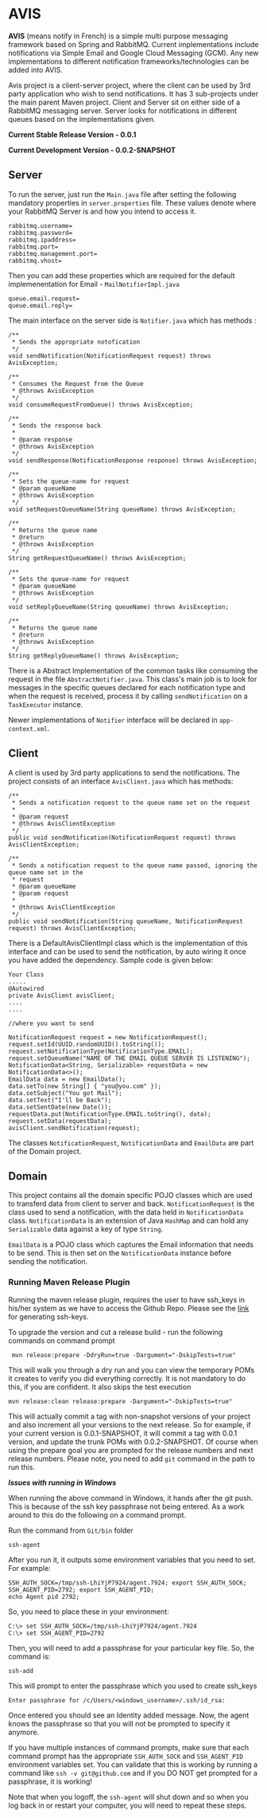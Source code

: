 # AVIS #

**AVIS** (means notify in French) is a simple multi purpose messaging framework based on Spring and RabbitMQ. Current implementations include notifications via Simple Email and Google Cloud Messaging (GCM). Any new implementations to different notification frameworks/technologies can be added into AVIS.

Avis project is a client-server project, where the client can be used by 3rd party application who wish to send notifications. It has 3 sub-projects under the main parent Maven project. Client and Server sit on either side of a RabbitMQ messaging server. Server looks for notifications in different queues based on the implementations given.

**Current Stable Release Version  - 0.0.1**

**Current Development Version  - 0.0.2-SNAPSHOT**

## Server ##

To run the server, just run the `Main.java` file after setting the following mandatory properties in `server.properties` file. These values denote where your RabbitMQ Server is and how you intend to access it.

   	rabbitmq.username=
    rabbitmq.password=
    rabbitmq.ipaddress=
    rabbitmq.port=
    rabbitmq.management.port=
    rabbitmq.vhost=


Then you can add these properties which are required for the default  implemenentation for Email - `MailNotifierImpl.java`  
    
    queue.email.request=
    queue.email.reply=

The main interface on the server side is `Notifier.java` which has methods :

    /**
	 * Sends the appropriate notofication
	 */
	void sendNotification(NotificationRequest request) throws AvisException;

	/**
	 * Consumes the Request from the Queue
	 * @throws AvisException
	 */
	void consumeRequestFromQueue() throws AvisException;
	
	/**
	 * Sends the response back 
	 * 
	 * @param response
	 * @throws AvisException
	 */
	void sendResponse(NotificationResponse response) throws AvisException;

	/**
	 * Sets the queue-name for request
	 * @param queueName
	 * @throws AvisException
	 */
	void setRequestQueueName(String queueName) throws AvisException;

	/**
	 * Returns the queue name
	 * @return
	 * @throws AvisException
	 */
	String getRequestQueueName() throws AvisException;
	
	/**
	 * Sets the queue-name for request
	 * @param queueName
	 * @throws AvisException
	 */
	void setReplyQueueName(String queueName) throws AvisException;

	/**
	 * Returns the queue name
	 * @return
	 * @throws AvisException
	 */
	String getReplyQueueName() throws AvisException;


There is a Abstract Implementation of the common tasks like consuming the request  in the file `AbstractNotifier.java`. This class's main job is to look for messages in the specific queues declared for each notification type and when  the request is received, process it by calling `sendNotification` on a `TaskExecutor` instance.

Newer implementations of `Notifier` interface will be declared in `app-context.xml`.

## Client ##

A client is used by 3rd party applications to send the notifications. The project consists of an interface `AvisClient.java` which has methods: 


	/**
	 * Sends a notification request to the queue name set on the request
	 * 
	 * @param request
	 * @throws AvisClientException
	 */
	public void sendNotification(NotificationRequest request) throws AvisClientException;

	/**
	 * Sends a notification request to the queue name passed, ignoring the queue name set in the
	 * request
	 * @param queueName
	 * @param request
	 * 
	 * @throws AvisClientException
	 */
	public void sendNotification(String queueName, NotificationRequest request) throws AvisClientException;

There is a DefaultAvisClientImpl class which is the implementation of this interface and can be used to send the notification, by auto wiring it once you have added the dependency. Sample code is given below:

	Your Class
	.....
	@Autowired
	private AvisClient avisClient;
	....
	....

	//where you want to send 

	NotificationRequest request = new NotificationRequest();
	request.setId(UUID.randomUUID().toString());
	request.setNotificationType(NotificationType.EMAIL);
	request.setQueueName("NAME OF THE EMAIL QUEUE SERVER IS LISTENING");
	NotificationData<String, Serializable> requestData = new NotificationData<>();
	EmailData data = new EmailData();
	data.setTo(new String[] { "you@you.com" });
	data.setSubject("You got Mail");
	data.setText("I'll be Back");
	data.setSentDate(new Date());
	requestData.put(NotificationType.EMAIL.toString(), data);
	request.setData(requestData);
	avisClient.sendNotification(request);


The classes `NotificationRequest`, `NotificationData` and `EmailData` are part of the Domain project.

## Domain ##

This project contains all the domain specific POJO classes which are used to transferd data from client to server and back. `NotificationRequest` is the class used to send a notification, with the data held in `NotificationData` class. `NotificationData` is an extension of Java `HashMap` and can hold any `Serializable` data against a key of type `String`.


`EmailData` is a POJO class which captures the Email information that needs to be send. This is then set on the `NotificationData` instance before sending the notification.

### Running Maven Release Plugin ###

Running the maven release plugin, requires the user to have ssh_keys in his/her system as we have to access the Github Repo. Please see the [link](https://help.github.com/articles/generating-ssh-keys) for generating ssh-keys.

To upgrade the version and cut a release build - run the following commands on command prompt

     mvn release:prepare -DdryRun=true -Dargument="-DskipTests=true" 

This will walk you through a dry run and you can view the temporary POMs it creates to verify you did everything correctly. It is not mandatory to do this, if you are confident. It also skips the test execution
    
    mvn release:clean release:prepare -Dargument="-DskipTests=true"

This will actually commit a tag with non-snapshot versions of your project and also increment all your versions to the next release. So for example, if your current version is 0.0.1-SNAPSHOT, it will commit a tag with 0.0.1 version, and update the trunk POMs with 0.0.2-SNAPSHOT. Of course when using the prepare goal you are prompted for the release numbers and next release numbers. Please note, you need to add `git` command in the path to run this.

***Issues with running in Windows***

When running the above command in Windows, it hands after the git push. This is because of the ssh key passphrase not being entered. As a work around to this do the following on a command prompt.

Run the command from `Git/bin` folder

    ssh-agent

 After you run it, it outputs some environment variables that you need to set. For example:

    SSH_AUTH_SOCK=/tmp/ssh-LhiYjP7924/agent.7924; export SSH_AUTH_SOCK;
    SSH_AGENT_PID=2792; export SSH_AGENT_PID;
    echo Agent pid 2792;


So, you need to place these in your environment:

    C:\> set SSH_AUTH_SOCK=/tmp/ssh-LhiYjP7924/agent.7924
    C:\> set SSH_AGENT_PID=2792

Then, you will need to add a passphrase for your particular key file. So, the command is:

    ssh-add

This will prompt to enter the passphrase which you used to create ssh_keys

    Enter passphrase for /c/Users/<windows_username>/.ssh/id_rsa:

Once entered you should see an Identity added message. Now, the agent knows the passphrase so that you will not be prompted to specify it anymore.

If you have multiple instances of command prompts, make sure that each command prompt has the appropriate `SSH_AUTH_SOCK` and `SSH_AGENT_PID` environment variables set. You can validate that this is working by running a command like `ssh -v git@github.com` and if you DO NOT get prompted for a passphrase, it is working!

Note that when you logoff, the `ssh-agent` will shut down and so when you log back in or restart your computer, you will need to repeat these steps.